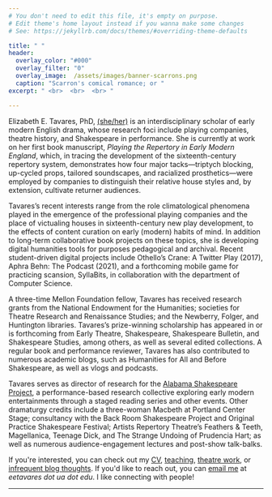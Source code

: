 ```yaml
---
# You don't need to edit this file, it's empty on purpose.
# Edit theme's home layout instead if you wanna make some changes
# See: https://jekyllrb.com/docs/themes/#overriding-theme-defaults

title: " "
header:
  overlay_color: "#000"
  overlay_filter: "0"
  overlay_image:  /assets/images/banner-scarrons.png
  caption: "Scarron's comical romance; or "
excerpt: " <br>  <br>  <br> "

---
```


Elizabeth E. Tavares, PhD, [(she/her)](https://pronoun.is/she) is an interdisciplinary scholar of early modern English drama, whose research foci include playing companies, theatre history, and Shakespeare in performance. She is currently at work on her first book manuscript, *Playing the Repertory in Early Modern England*, which, in tracing the development of the sixteenth-century repertory system, demonstrates how four major tacks—triptych blocking, up-cycled props, tailored soundscapes, and racialized prosthetics—were employed by companies to distinguish their relative house styles and, by extension, cultivate returner audiences.

Tavares’s recent interests range from the role climatological phenomena played in the emergence of the professional playing companies and the place of victualing houses in sixteenth-century new play development, to the effects of content curation on early (modern) habits of mind. In addition to long-term collaborative book projects on these topics, she is developing digital humanities tools for purposes pedagogical and archival. Recent student-driven digital projects include Othello’s Crane: A Twitter Play (2017), Aphra Behn: The Podcast (2021), and a forthcoming mobile game for practicing scansion, SyllaBits, in collaboration with the department of Computer Science.

A three-time Mellon Foundation fellow, Tavares has received research grants from the National Endowment for the Humanities; societies for Theatre Research and Renaissance Studies; and the Newberry, Folger, and Huntington libraries. Tavares’s prize-winning scholarship has appeared in or is forthcoming from Early Theatre, Shakespeare, Shakespeare Bulletin, and Shakespeare Studies, among others, as well as several edited collections. A regular book and performance reviewer, Tavares has also contributed to numerous academic blogs, such as Humanities for All and Before Shakespeare, as well as vlogs and podcasts.

Tavares serves as director of research for the [Alabama Shakespeare Project](https://alabamashax.org/), a performance-based research collective exploring early modern entertainments through a staged reading series and other events. Other dramaturgy credits include a three-woman Macbeth at Portland Center Stage; consultancy with the Back Room Shakespeare Project and Original Practice Shakespeare Festival; Artists Repertory Theatre’s Feathers & Teeth, Magellanica, Teenage Dick, and The Strange Undoing of Prudencia Hart; as well as numerous audience-engagement lectures and post-show talk-balks.

If you're interested, you can check out my [CV](/cv), [teaching](/teaching), [theatre work](/dramaturgy), or [infrequent blog thoughts](http://bitethumbnails.com/). If you'd like to reach out, you can [email me](mailto:eetavares@ua.edu) at *eetavares dot ua dot edu*. I like connecting with people!

---
